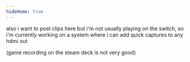 ```yaml
---
hideHome: true
---
```

also i want to post clips here but i'm not usually playing on the switch, so i'm currently working on a system where i can add quick captures to any hdmi out

(game recording on the steam deck is not very good)